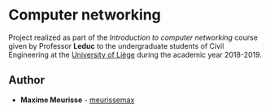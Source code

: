 # Computer networking

Project realized as part of the *Introduction to computer networking* course given by Professor **Leduc** to the undergraduate students of Civil Engineering at the [University of Liège](https://www.uliege.be/) during the academic year 2018-2019.

## Author

* **Maxime Meurisse** - [meurissemax](https://github.com/meurissemax)
